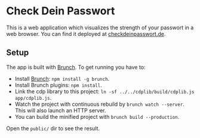 # Check Dein Passwort

This is a web application which visualizes the strength of your passwort in a web browser.
You can find it deployed at [checkdeinpasswort.de](http://checkdeinpasswort.de).

## Setup

The app is built with [Brunch](http://brunch.io). To get running you have to:

* Install [Brunch](http://brunch.io): `npm install -g brunch`.
* Install Brunch plugins: `npm install`.
* Link the cdp library to this project: `ln -sf ../../cdplib/build/cdplib.js app/cdplib.js`.
* Watch the project with continuous rebuild by `brunch watch --server`. This will also launch an HTTP server.
* You can build the minified project with `brunch build --production`.

Open the `public/` dir to see the result.
